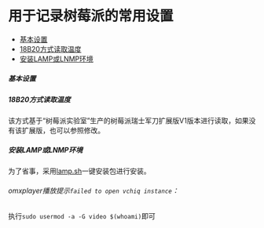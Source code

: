 # 用于记录树莓派的常用设置

- [基本设置](#基本设置)
- [18B20方式读取温度](#18B20方式读取温度)
- [安装LAMP或LNMP环境](#安装LAMP或LNMP环境)

##### 基本设置

##### 18B20方式读取温度

该方式基于“树莓派实验室”生产的树莓派瑞士军刀扩展版V1版本进行读取，如果没有该扩展版，也可以参照修改。

##### 安装LAMP或LNMP环境

为了省事，采用[lamp.sh](http://lamp.sh)一键安装包进行安装。

###### omxplayer播放提示`failed to open vchiq instance`：

执行`sudo usermod -a -G video $(whoami)`即可
